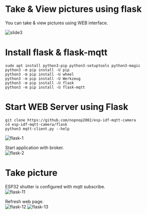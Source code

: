 # Take & View pictures using flask
You can take & view pictures using WEB interface.   

![slide3](https://user-images.githubusercontent.com/6020549/187050703-8df7abac-a3b7-4272-b412-ad2455f75e96.JPG)


# Install flask & flask-mqtt
```
sudo apt install python3-pip python3-setuptools python3-magic
python3 -m pip install -U pip
python3 -m pip install -U wheel
python3 -m pip install -U Werkzeug
python3 -m pip install -U flask
python3 -m pip install -U flask-mqtt
```

# Start WEB Server using Flask
```
git clone https://github.com/nopnop2002/esp-idf-mqtt-camera
cd esp-idf-mqtt-camera/flask
python3 mqtt-client.py --help
```

![flask-1](https://user-images.githubusercontent.com/6020549/187065193-1749fb4c-adec-4acc-b4cb-cf2223a37bdb.jpg)

Start application with broker.   
![flask-2](https://user-images.githubusercontent.com/6020549/187065194-de78ae81-fe9e-4b17-8b8f-a00e73cfc1fa.jpg)


# Take picture
ESP32 shutter is configured with mqtt subscribe.   
![flask-11](https://user-images.githubusercontent.com/6020549/187050741-bd27e1e5-cee1-46c8-98f2-bd9cc91dbf88.jpg)

Refresh web page.   
![flask-12](https://user-images.githubusercontent.com/6020549/187050744-c2da31c2-7e46-4996-aa6a-afa5e33c1377.jpg)
![flask-13](https://user-images.githubusercontent.com/6020549/187050745-a4ee65c8-2b0c-476b-8ea3-9c57af66c3d8.jpg)

